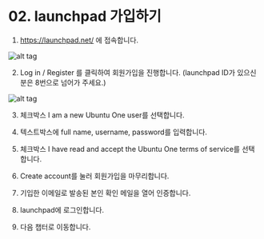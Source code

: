# 02. launchpad 가입하기

1) https://launchpad.net/ 에 접속합니다.

![alt tag](https://github.com/minwook-shin/ubuntu-korea-l10n-workshop/blob/master/pictures/%EB%9F%B0%EC%B9%98%ED%8C%A8%EB%93%9C%EC%A0%91%EC%86%8D.PNG)

2) Log in / Register 를 클릭하여 회원가입을 진행합니다.
(launchpad ID가 있으신분은 8번으로 넘어가 주세요.)

![alt tag](https://github.com/minwook-shin/ubuntu-korea-l10n-workshop/blob/master/pictures/%ED%9A%8C%EC%9B%90%EA%B0%80%EC%9E%85.PNG)

3) 체크박스 I am a new Ubuntu One user를 선택합니다.

4) 텍스트박스에 full name, username, password를 입력합니다.

5) 체크박스 I have read and accept the Ubuntu One terms of service를 선택합니다.

6) Create account를 눌러 회원가입을 마무리합니다.

7) 기입한 이메일로 발송된 본인 확인 메일을 열어 인증합니다.

8) launchpad에 로그인합니다.

9) 다음 챕터로 이동합니다.
